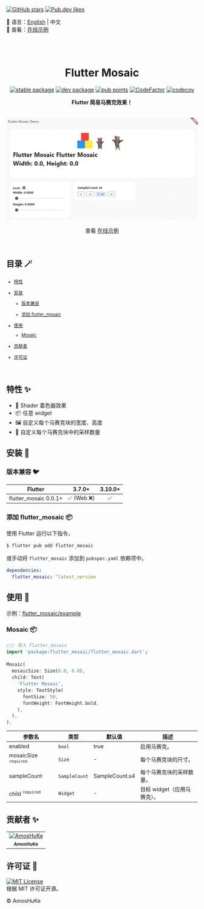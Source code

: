 [![GitHub stars](https://img.shields.io/github/stars/amoshuke/flutter_mosaic?style=social&logo=github&logoColor=1F2328&label=stars)](https://github.com/amoshuke/flutter_mosaic)
[![Pub.dev likes](https://img.shields.io/pub/likes/flutter_mosaic?style=social&logo=flutter&logoColor=168AFD&label=likes)](https://pub.dev/packages/flutter_mosaic)

📓 语言：[English](README.md) | 中文  
🎁 查看：[在线示例][]  

<br/><br/>

<h1 align="center">Flutter Mosaic</h1>

<p align="center">
  <a href="https://pub.dev/packages/flutter_mosaic"><img src="https://img.shields.io/pub/v/flutter_mosaic?color=3e4663&label=%E7%A8%B3%E5%AE%9A%E7%89%88&logo=flutter" alt="stable package" /></a>
  <a href="https://pub.dev/packages/flutter_mosaic"><img src="https://img.shields.io/pub/v/flutter_mosaic?color=3e4663&label=%E5%BC%80%E5%8F%91%E7%89%88&logo=flutter&include_prereleases" alt="dev package" /></a>
  <a href="https://pub.dev/packages/flutter_mosaic/score"><img src="https://img.shields.io/pub/points/flutter_mosaic?color=2E8B57&label=%E5%88%86%E6%95%B0&logo=flutter" alt="pub points" /></a>
  <a href="https://www.codefactor.io/repository/github/amoshuke/flutter_mosaic"><img src="https://img.shields.io/codefactor/grade/github/amoshuke/flutter_mosaic?color=0CAB6B&label=%E4%BB%A3%E7%A0%81%E8%B4%A8%E9%87%8F&logo=codefactor" alt="CodeFactor" /></a>
  <a href="https://codecov.io/gh/amoshuke/flutter_mosaic"><img src="https://img.shields.io/codecov/c/github/amoshuke/flutter_mosaic?label=%E6%B5%8B%E8%AF%95%E8%A6%86%E7%9B%96&logo=codecov" alt="codecov" /></a>
</p>

<p align="center">
  <strong >Flutter 简易马赛克效果！</strong>
</p>

<br/>

<div align="center">
  <img alt="preview1.gif" src="https://raw.githubusercontent.com/amoshuke/flutter_mosaic/main/README/preview1.gif" />

  查看 [在线示例][]

</div>

<br/>

## 目录 🪄

<sub>

- [特性](#特性-)

- [安装](#安装-)

  - [版本兼容](#版本兼容-)

  - [添加 flutter_mosaic](#添加-flutter_mosaic-)

- [使用](#使用-)

  - [Mosaic](#mosaic-)

- [贡献者](#贡献者-)

- [许可证](#许可证-)

</sub>

<br/>


## 特性 ✨  

- 👀 Shader 着色器效果
- 📦 任意 widget
- 🖼️ 自定义每个马赛克块的宽度、高度
- 🎨 自定义每个马赛克块中的采样数量


## 安装 🎯
### 版本兼容 🐦  

| Flutter               | 3.7.0+       | 3.10.0+ |  
| ---------             | :----------: | :-----: |  
| flutter_mosaic 0.0.1+ | ✅ (Web ❌) | ✅      |  


### 添加 flutter_mosaic 📦  

使用 Flutter 运行以下指令，  

```sh
$ flutter pub add flutter_mosaic
```

或手动将 `flutter_mosaic` 添加到 `pubspec.yaml` 依赖项中。  

```yaml
dependencies:
  flutter_mosaic: ^latest_version
```


## 使用 📖  

示例：[flutter_mosaic/example][]


### Mosaic 📦  

```dart
/// 导入 flutter_mosaic
import 'package:flutter_mosaic/flutter_mosaic.dart';

Mosaic(
  mosaicSize: Size(6.0, 6.0),
  child: Text(
    'Flutter Mosaic',
    style: TextStyle(
      fontSize: 50,
      fontWeight: FontWeight.bold,
    ),
  ),
),

```

| 参数名                            | 类型          | 默认值         | 描述                         |  
| ---                              | ---           | ---            | ---                         |  
| enabled                          | `bool`        | true           | 启用马赛克。                 |  
| mosaicSize <sup>`required`</sup> | `Size`        | -              | 每个马赛克块的尺寸。          |  
| sampleCount                      | `SampleCount` | SampleCount.s4 | 每个马赛克块的采样数量。      |  
| child <sup>`required`</sup>      | `Widget`      | -              | 目标 widget（应用马赛克）。   |  


## 贡献者 ✨  

<!-- readme: contributors -start -->
<table>
	<tbody>
		<tr>
            <td align="center">
                <a href="https://github.com/AmosHuKe">
                    <img src="https://avatars.githubusercontent.com/u/32262985?v=4" width="100;" alt="AmosHuKe"/>
                    <br />
                    <sub><b>AmosHuKe</b></sub>
                </a>
            </td>
		</tr>
	<tbody>
</table>
<!-- readme: contributors -end -->


## 许可证 📄  

[![MIT License](https://img.shields.io/badge/license-MIT-green)](https://github.com/amoshuke/flutter_mosaic/blob/main/LICENSE)  
根据 MIT 许可证开源。 

© AmosHuKe


[在线示例]: https://amoshuke.github.io/flutter_mosaic
[flutter_mosaic/example]: https://github.com/amoshuke/flutter_mosaic/tree/main/example
